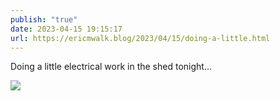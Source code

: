```yaml
---
publish: "true"
date: 2023-04-15 19:15:17
url: https://ericmwalk.blog/2023/04/15/doing-a-little.html
---
```

Doing a little electrical work in the shed tonight…

![](https://ericmwalk.blog/uploads/2023/defc23b170.jpg)